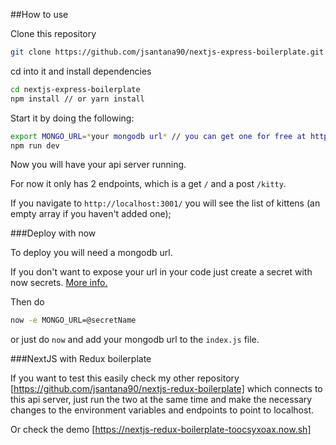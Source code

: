 ##How to use

Clone this repository

```bash
git clone https://github.com/jsantana90/nextjs-express-boilerplate.git
```

cd into it and install dependencies

```bash
cd nextjs-express-boilerplate
npm install // or yarn install
```

Start it by doing the following:

```bash
export MONGO_URL=*your mongodb url* // you can get one for free at https://www.mlab.com/home
npm run dev
```

Now you will have your api server running.

For now it only has 2 endpoints, which is a get `/` and a post `/kitty`.

If you navigate to `http://localhost:3001/` you will see the list of kittens (an empty array if you haven't added one);

###Deploy with now

To deploy you will need a mongodb url.

If you don't want to expose your url in your code just create a secret with now secrets. [More info.](https://zeit.co/blog/environment-variables-secrets)

Then do

```bash
now -e MONGO_URL=@secretName
```

or just do `now` and add your mongodb url to the `index.js` file.

###NextJS with Redux boilerplate

If you want to test this easily check my other repository [https://github.com/jsantana90/nextjs-redux-boilerplate] which connects to this api server, just run the two at the same time and make the necessary changes to the environment variables and endpoints to point to localhost.

Or check the demo [https://nextjs-redux-boilerplate-toocsyxoax.now.sh]